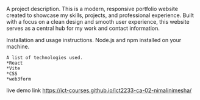 A project description.
 This is a modern, responsive portfolio website created to showcase my skills, projects, and professional experience. Built with a focus on a clean design and smooth user experience, this website serves as a central hub for my work and contact information.

 Installation and usage instructions. 
    Node.js and npm installed on your machine.



    A list of technologies used.
    *React
    *Vite
    *CSS
    *web3form

   live demo link
   https://ict-courses.github.io/ict2233-ca-02-nimalinimesha/
   
